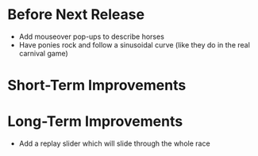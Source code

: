 Before Next Release
===================
- Add mouseover pop-ups to describe horses
- Have ponies rock and follow a sinusoidal curve (like they do in the real
  carnival game)

Short-Term Improvements
=======================

Long-Term Improvements
======================
- Add a replay slider which will slide through the whole race
